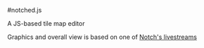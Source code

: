 #notched.js

A JS-based tile map editor

Graphics and overall view is based on one of [Notch's livestreams](http://www.twitch.tv/notch/v/38122240)
